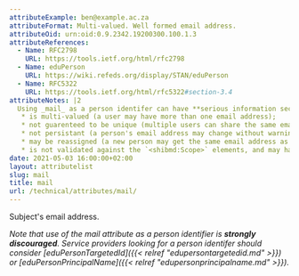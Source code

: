 ```yaml
--- 
attributeExample: ben@example.ac.za
attributeFormat: Multi-valued. Well formed email address.
attributeOid: urn:oid:0.9.2342.19200300.100.1.3
attributeReferences: 
  - Name: RFC2798
    URL: https://tools.ietf.org/html/rfc2798
  - Name: eduPerson
    URL: https://wiki.refeds.org/display/STAN/eduPerson
  - Name: RFC5322
    URL: https://tools.ietf.org/html/rfc5322#section-3.4
attributeNotes: |2
  Using _mail_ as a person identifer can have **serious information security implications**. The _mail_ attribute:-
   * is multi-valued (a user may have more than one email address);
   * not guarenteed to be unique (multiple users can share the same email address);
   * not persistant (a person's email address may change without warning);
   * may be reassigned (a new person may get the same email address as someone who has left);
   * is not validated against the `<shibmd:Scope>` elements, and may have a right-hand side that is not in-baliwick (i.e. it may contain a user's personal _example@gmail.com_ address rather than an institutional address).
date: 2021-05-03 16:00:00+02:00
layout: attributelist
slug: mail
title: mail
url: /technical/attributes/mail/
---
```


Subject's email address.

_Note that use of the *mail* attribute as a person identifier is **strongly discouraged**. Service providers looking for a person identifer should consider [eduPersonTargetedId]({{< relref "edupersontargetedid.md" >}}) or [eduPersonPrincipalName]({{< relref "edupersonprincipalname.md" >}})._
